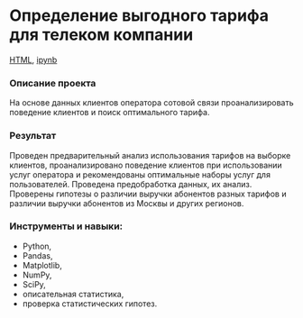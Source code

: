 # Определение выгодного тарифа для телеком компании

[HTML](), [ipynb]()

### Описание проекта
На основе данных клиентов оператора сотовой связи проанализировать поведение клиентов и поиск оптимального тарифа.

### Результат
Проведен предварительный анализ использования тарифов на выборке клиентов, проанализировано поведение клиентов при использовании услуг оператора и рекомендованы оптимальные наборы услуг для пользователей. Проведена предобработка данных, их анализ. Проверены гипотезы о различии выручки абонентов разных тарифов и различии выручки абонентов из Москвы и других регионов.

### Инструменты и навыки:
* Python, 
* Pandas, 
* Matplotlib, 
* NumPy, 
* SciPy, 
* описательная статистика,
* проверка статистических гипотез.
